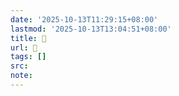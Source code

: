 ```yaml
---
date: '2025-10-13T11:29:15+08:00'
lastmod: '2025-10-13T13:04:51+08:00'
title: 󰠰
url: 󰠰
tags: []
src:
note:
---
```

